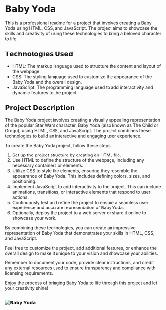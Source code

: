 # 𝗕𝗮𝗯𝘆 𝗬𝗼𝗱𝗮

This is a professional readme for a project that involves creating a Baby Yoda using HTML, CSS, and JavaScript. The project aims to showcase the skills and creativity of using these technologies to bring a beloved character to life.

## 𝗧𝗲𝗰𝗵𝗻𝗼𝗹𝗼𝗴𝗶𝗲𝘀 𝗨𝘀𝗲𝗱

- HTML: The markup language used to structure the content and layout of the webpage.
- CSS: The styling language used to customize the appearance of the Baby Yoda and the overall design.
- JavaScript: The programming language used to add interactivity and dynamic features to the project.

## 𝗣𝗿𝗼𝗷𝗲𝗰𝘁 𝗗𝗲𝘀𝗰𝗿𝗶𝗽𝘁𝗶𝗼𝗻

The Baby Yoda project involves creating a visually appealing representation of the popular Star Wars character, Baby Yoda (also known as The Child or Grogu), using HTML, CSS, and JavaScript. The project combines these technologies to build an interactive and engaging user experience.

To create the Baby Yoda project, follow these steps:

1. Set up the project structure by creating an HTML file.
2. Use HTML to define the structure of the webpage, including any necessary containers or elements.
3. Utilize CSS to style the elements, ensuring they resemble the appearance of Baby Yoda. This includes defining colors, sizes, and positioning.
4. Implement JavaScript to add interactivity to the project. This can include animations, transitions, or interactive elements that respond to user actions.
5. Continuously test and refine the project to ensure a seamless user experience and accurate representation of Baby Yoda.
6. Optionally, deploy the project to a web server or share it online to showcase your work.

By combining these technologies, you can create an impressive representation of Baby Yoda that demonstrates your skills in HTML, CSS, and JavaScript.

Feel free to customize the project, add additional features, or enhance the overall design to make it unique to your vision and showcase your abilities.

Remember to document your code, provide clear instructions, and credit any external resources used to ensure transparency and compliance with licensing requirements.

Enjoy the process of bringing Baby Yoda to life through this project and let your creativity shine!
##
![𝗕𝗮𝗯𝘆 𝗬𝗼𝗱𝗮](https://github.com/ByAlyck/Baby-Yoda/assets/113322342/a0469d20-68f9-4edc-87cd-174407c98f99)

